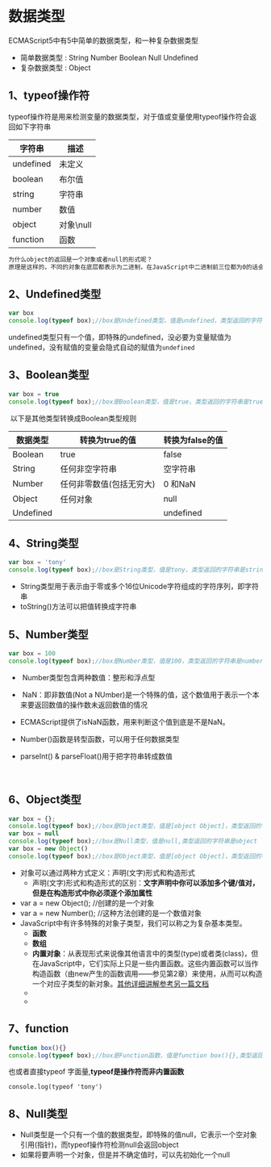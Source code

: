 # 数据类型

ECMAScript5中有5中简单的数据类型，和一种复杂数据类型

- 简单数据类型 : String Number Boolean Null Undefined 
- 复杂数据类型 : Object



## 1、typeof操作符

typeof操作符是用来检测变量的数据类型，对于值或变量使用typeof操作符会返回如下字符串

| 字符串    | 描述      |
| --------- | --------- |
| undefined | 未定义    |
| boolean   | 布尔值    |
| string    | 字符串    |
| number    | 数值      |
| object    | 对象\null |
| function  | 函数      |

```txt
为什么object的返回是一个对象或者null的形式呢？
原理是这样的，不同的对象在底层都表示为二进制，在JavaScript中二进制前三位都为0的话会被判断为object类型，null的二进制表示是全0，自然前三位也是0，所以执行typeof时会返回“object”
```

## 2、Undefined类型

```js
var box 
console.log(typeof box);//box是Undefined类型，值是undefined，类型返回的字符串是undefined
```

​	undefined类型只有一个值，即特殊的undefined，没必要为变量赋值为undefined，没有赋值的变量会隐式自动的赋值为`undefined`

## 3、Boolean类型

```js
var box = true 
console.log(typeof box);//box是Boolean类型，值是true，类型返回的字符串是true
```

​												以下是其他类型转换成Boolean类型规则

| 数据类型  | 转换为true的值           | 转换为false的值 |
| --------- | ------------------------ | --------------- |
| Boolean   | true                     | false           |
| String    | 任何非空字符串           | 空字符串        |
| Number    | 任何非零数值(包括无穷大) | 0 和NaN         |
| Object    | 任何对象                 | null            |
| Undefined |                          | undefined       |



## 4、String类型

```js
var box = 'tony' 
console.log(typeof box);//box是String类型，值是tony，类型返回的字符串是string
```

- String类型用于表示由于零或多个16位Unicode字符组成的字符序列，即字符串
- toString()方法可以把值转换成字符串

## 5、Number类型

```js
var box = 100
console.log(typeof box);//box是Number类型，值是100，类型返回的字符串是number
```

- ​	Number类型包含两种数值：整形和浮点型


- ​	NaN：即非数值(Not a NUmber)是一个特殊的值，这个数值用于表示一个本来要返回数值的操作数未返回数值的情况
- ECMAScript提供了isNaN函数，用来判断这个值到底是不是NaN。
- Number()函数是转型函数，可以用于任何数据类型
- parseInt()  &  parseFloat()用于把字符串转成数值

​	

## 6、Object类型

```js
var box = {};
console.log(typeof box);//box是Object类型，值是[object Object]，类型返回的字符串是object
var box = null
console.log(typeof box);//box是Null类型，值是null,类型返回的字符串是object
var box = new Object()
console.log(typeof box);//box是Object类型，值是[object Object]，类型返回的字符串是object
```

- 对象可以通过两种方式定义：声明(文字)形式和构造形式
  - 声明(文字)形式和构造形式的区别：**文字声明中你可以添加多个键/值对，但是在构造形式中你必须逐个添加属性**
- var a = new Object(); //创建的是一个对象
- var a = new Number(); //这种方法创建的是一个数值对象 
- JavaScript中有许多特殊的对象子类型，我们可以称之为复杂基本类型。
  - **函数**
  - **数组**
  - **内置对象**：从表现形式来说像其他语言中的类型(type)或者类(class)，但在JavaScript中，它们实际上只是一些内置函数。这些内置函数可以当作构造函数（由new产生的函数调用——参见第2章）来使用，从而可以构造一个对应子类型的新对象。[其他详细讲解参考另一篇文档](./对象深层讲解.md)
  - 
  - 

## 7、function

```js
function box(){}
console.log(typeof box);//box是Function函数，值是function box(){},类型返回的字符串是function
```

也或者直接typeof 字面量,**typeof是操作符而非内置函数**

```
console.log(typeof 'tony') 
```

## 8、Null类型

- Null类型是一个只有一个值的数据类型，即特殊的值null，它表示一个空对象引用(指针)，而typeof操作符检测null会返回object
- 如果将要声明一个对象，但是并不确定值时，可以先初始化一个null



